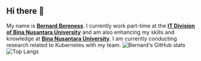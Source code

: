## Hi there 👋
My name is [**Bernard Bereness**](https://www.linkedin.com/in/bernard-bereness-514259251/). I currently work part-time at the [**IT Division of Bina Nusantara University**](http://ict.binus.edu/) and am also enhancing my skills and knowledge at [**Bina Nusantara University**](https://binus.ac.id/). I am currently conducting research related to Kubernetes with my team.
![Bernard's GitHub stats](https://github-readme-stats.vercel.app/api?username=BernardBerenes&show_icons=true&theme=neon)
![Top Langs](https://github-readme-stats.vercel.app/api/top-langs/?username=BernardBerenes&layout=compact)
